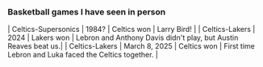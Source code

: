 ### Basketball games I have seen in person ###

| Celtics-Supersonics | 1984? | Celtics won | Larry Bird! |
| Celtics-Lakers | 2024 | Lakers won | Lebron and Anthony Davis didn't play, but Austin Reaves beat us.|
| Celtics-Lakers | March 8, 2025 | Celtics won | First time Lebron and Luka faced the Celtics together. |
